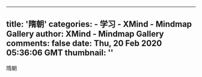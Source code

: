 
---
title: '隋朝'
categories: 
    - 学习
    - XMind - Mindmap Gallery
author: XMind - Mindmap Gallery
comments: false
date: Thu, 20 Feb 2020 05:36:06 GMT
thumbnail: ''
---

<div>   
隋朝  
</div>
            